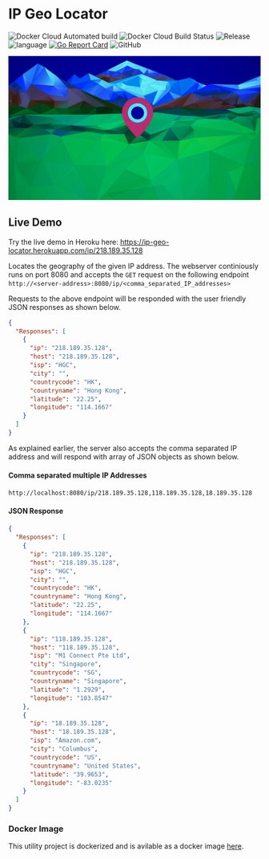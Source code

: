 # IP Geo Locator

![Docker Cloud Automated build](https://img.shields.io/docker/cloud/automated/gkarthics/ip-geo-locator.svg?style=plastic)
![Docker Cloud Build Status](https://img.shields.io/docker/cloud/build/gkarthics/ip-geo-locator.svg?style=plastic)
![Release](https://img.shields.io/github/tag-date/gkarthiks/ip-geo-locator.svg?color=Orange&label=Latest%20Release)
![language](https://img.shields.io/badge/Language-go-blue.svg)
[![Go Report Card](https://goreportcard.com/badge/github.com/gkarthiks/ip-geo-locator)](https://goreportcard.com/report/github.com/gkarthiks/ip-geo-locator)
![GitHub](https://img.shields.io/github/license/gkarthiks/ip-geo-locator.svg?style=plastic)

![](geolocator.jpeg)


## Live Demo
Try the live demo in Heroku here: https://ip-geo-locator.herokuapp.com/ip/218.189.35.128


Locates the geography of the given IP address. The webserver continiously runs on port 8080 and accepts the `GET` request on the following  endpoint `http://<server-address>:8080/ip/<comma_separated_IP_addresses>`

Requests to the above endpoint will be responded with the user friendly JSON responses as shown below.

```json
{
  "Responses": [
    {
      "ip": "218.189.35.128",
      "host": "218.189.35.128",
      "isp": "HGC",
      "city": "",
      "countrycode": "HK",
      "countryname": "Hong Kong",
      "latitude": "22.25",
      "longitude": "114.1667"
    }
  ]
}
```

As explained earlier, the server also accepts the comma separated IP address and will respond with array of JSON objects as shown below.

#### Comma separated multiple IP Addresses
```url
http://localhost:8080/ip/218.189.35.128,118.189.35.128,18.189.35.128
```

#### JSON Response
```json
{
  "Responses": [
    {
      "ip": "218.189.35.128",
      "host": "218.189.35.128",
      "isp": "HGC",
      "city": "",
      "countrycode": "HK",
      "countryname": "Hong Kong",
      "latitude": "22.25",
      "longitude": "114.1667"
    },
    {
      "ip": "118.189.35.128",
      "host": "118.189.35.128",
      "isp": "M1 Connect Pte Ltd",
      "city": "Singapore",
      "countrycode": "SG",
      "countryname": "Singapore",
      "latitude": "1.2929",
      "longitude": "103.8547"
    },
    {
      "ip": "18.189.35.128",
      "host": "18.189.35.128",
      "isp": "Amazon.com",
      "city": "Columbus",
      "countrycode": "US",
      "countryname": "United States",
      "latitude": "39.9653",
      "longitude": "-83.0235"
    }
  ]
}
```

### Docker Image
This utility project is dockerized and is avilable as a docker image [here](https://hub.docker.com/r/gkarthics/ip-geo-locator).
